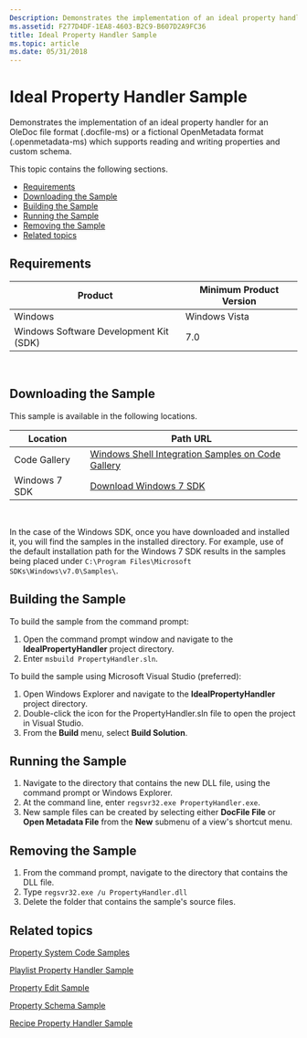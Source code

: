 ```yaml
---
Description: Demonstrates the implementation of an ideal property handler for an OleDoc file format (.docfile-ms) or a fictional OpenMetadata format (.openmetadata-ms) which supports reading and writing properties and custom schema.
ms.assetid: F277D4DF-1EA8-4603-B2C9-B607D2A9FC36
title: Ideal Property Handler Sample
ms.topic: article
ms.date: 05/31/2018
---
```


# Ideal Property Handler Sample

Demonstrates the implementation of an ideal property handler for an OleDoc file format (.docfile-ms) or a fictional OpenMetadata format (.openmetadata-ms) which supports reading and writing properties and custom schema.

This topic contains the following sections.

-   [Requirements](#requirements)
-   [Downloading the Sample](#downloading-the-sample)
-   [Building the Sample](#building-the-sample)
-   [Running the Sample](#running-the-sample)
-   [Removing the Sample](#removing-the-sample)
-   [Related topics](#related-topics)

## Requirements



| Product                                | Minimum Product Version |
|----------------------------------------|-------------------------|
| Windows                                | Windows Vista           |
| Windows Software Development Kit (SDK) | 7.0                     |



 

## Downloading the Sample

This sample is available in the following locations.



| Location      | Path URL                                                                                             |
|---------------|------------------------------------------------------------------------------------------------------|
| Code Gallery  | [Windows Shell Integration Samples on Code Gallery](https://code.msdn.microsoft.com/shellintegration) |
| Windows 7 SDK | [Download Windows 7 SDK](https://msdn.microsoft.com/windowsvista/bb980924.aspx)                            |



 

In the case of the Windows SDK, once you have downloaded and installed it, you will find the samples in the installed directory. For example, use of the default installation path for the Windows 7 SDK results in the samples being placed under `C:\Program Files\Microsoft SDKs\Windows\v7.0\Samples\`.

## Building the Sample

To build the sample from the command prompt:

1.  Open the command prompt window and navigate to the **IdealPropertyHandler** project directory.
2.  Enter `msbuild PropertyHandler.sln`.

To build the sample using Microsoft Visual Studio (preferred):

1.  Open Windows Explorer and navigate to the **IdealPropertyHandler** project directory.
2.  Double-click the icon for the PropertyHandler.sln file to open the project in Visual Studio.
3.  From the **Build** menu, select **Build Solution**.

## Running the Sample

1.  Navigate to the directory that contains the new DLL file, using the command prompt or Windows Explorer.
2.  At the command line, enter `regsvr32.exe PropertyHandler.exe`.
3.  New sample files can be created by selecting either **DocFile File** or **Open Metadata File** from the **New** submenu of a view's shortcut menu.

## Removing the Sample

1.  From the command prompt, navigate to the directory that contains the DLL file.
2.  Type `regsvr32.exe /u PropertyHandler.dll`
3.  Delete the folder that contains the sample's source files.

## Related topics

<dl> <dt>

[Property System Code Samples](property-system-code-samples.md)
</dt> <dt>

[Playlist Property Handler Sample](https://msdn.microsoft.com/library/Dd940371(v=VS.85).aspx)
</dt> <dt>

[Property Edit Sample](https://msdn.microsoft.com/library/Dd940372(v=VS.85).aspx)
</dt> <dt>

[Property Schema Sample](https://msdn.microsoft.com/library/Dd940373(v=VS.85).aspx)
</dt> <dt>

[Recipe Property Handler Sample](https://msdn.microsoft.com/library/Dd940375(v=VS.85).aspx)
</dt> </dl>

 

 



